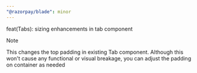 ```yaml
---
"@razorpay/blade": minor
---
```


feat(Tabs): sizing enhancements in tab component

> [!NOTE]
>
> This changes the top padding in existing Tab component. Although this won't cause any functional or visual breakage, you can adjust the padding on container as needed
